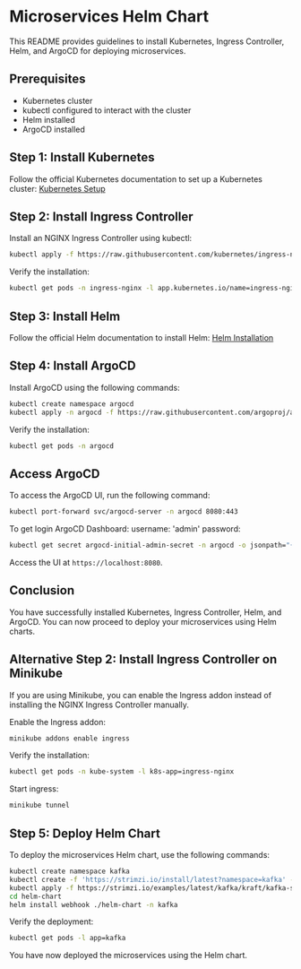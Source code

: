 # Microservices Helm Chart

This README provides guidelines to install Kubernetes, Ingress Controller, Helm, and ArgoCD for deploying microservices.

## Prerequisites

- Kubernetes cluster
- kubectl configured to interact with the cluster
- Helm installed
- ArgoCD installed

## Step 1: Install Kubernetes

Follow the official Kubernetes documentation to set up a Kubernetes cluster: [Kubernetes Setup](https://kubernetes.io/docs/setup/)

## Step 2: Install Ingress Controller

Install an NGINX Ingress Controller using kubectl:

```sh
kubectl apply -f https://raw.githubusercontent.com/kubernetes/ingress-nginx/main/deploy/static/provider/cloud/deploy.yaml
```

Verify the installation:

```sh
kubectl get pods -n ingress-nginx -l app.kubernetes.io/name=ingress-nginx
```

## Step 3: Install Helm

Follow the official Helm documentation to install Helm: [Helm Installation](https://helm.sh/docs/intro/install/)

## Step 4: Install ArgoCD

Install ArgoCD using the following commands:

```sh
kubectl create namespace argocd
kubectl apply -n argocd -f https://raw.githubusercontent.com/argoproj/argo-cd/stable/manifests/install.yaml
```

Verify the installation:

```sh
kubectl get pods -n argocd
```

## Access ArgoCD

To access the ArgoCD UI, run the following command:

```sh
kubectl port-forward svc/argocd-server -n argocd 8080:443
```

To get login ArgoCD Dashboard:
username: 'admin'
password: 
```sh
kubectl get secret argocd-initial-admin-secret -n argocd -o jsonpath="{.data.password}" | base64 -d
```

Access the UI at `https://localhost:8080`.

## Conclusion

You have successfully installed Kubernetes, Ingress Controller, Helm, and ArgoCD. You can now proceed to deploy your microservices using Helm charts.
## Alternative Step 2: Install Ingress Controller on Minikube

If you are using Minikube, you can enable the Ingress addon instead of installing the NGINX Ingress Controller manually.

Enable the Ingress addon:

```sh
minikube addons enable ingress
```

Verify the installation:

```sh
kubectl get pods -n kube-system -l k8s-app=ingress-nginx
```

Start ingress:

```sh
minikube tunnel
```

## Step 5: Deploy Helm Chart

To deploy the microservices Helm chart, use the following commands:

```sh
kubectl create namespace kafka
kubectl create -f 'https://strimzi.io/install/latest?namespace=kafka' -n kafka
kubectl apply -f https://strimzi.io/examples/latest/kafka/kraft/kafka-single-node.yaml -n kafka 
cd helm-chart
helm install webhook ./helm-chart -n kafka
```

Verify the deployment:

```sh
kubectl get pods -l app=kafka
```

You have now deployed the microservices using the Helm chart.